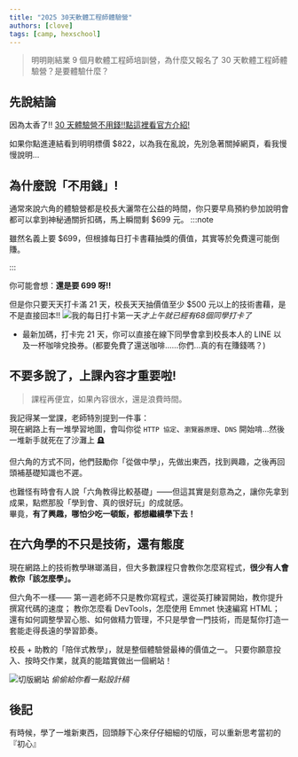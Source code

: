 ```yaml
---
title: "2025 30天軟體工程師體驗營"
authors: [clove]
tags: [camp, hexschool]
---
```

> 明明剛結業 9 個月軟體工程師培訓營，為什麼又報名了 30 天軟體工程師體驗營？是要體驗什麼？

## 先說結論
因為太香了!!
[30 天體驗營不用錢!!點這裡看官方介紹!](https://www.hexschool.com/courses/software-engineer-camping.html)

如果你點進連結看到明明標價 $822，以為我在亂說，先別急著關掉網頁，看我慢慢說明…


## 為什麼說「不用錢」!
通常來說六角的體驗營都是校長大灑幣在公益的時間，你只要早鳥預約參加說明會都可以拿到神秘通關折扣碼，馬上瞬間剩 $699 元。
:::note

雖然名義上要 $699，但根據每日打卡書藉抽獎的價值，其實等於免費還可能倒賺。

:::

你可能會想：**還是要 699 呀!!**

但是你只要天天打卡滿 21 天，校長天天抽價值至少 $500 元以上的技術書藉，是不是直接回本!!
![我的每日打卡第一天](https://firebasestorage.googleapis.com/v0/b/mobaocoffee.appspot.com/o/%E8%9E%A2%E5%B9%95%E6%93%B7%E5%8F%96%E7%95%AB%E9%9D%A2%202025-05-02%20140314.png?alt=media&token=9687fc84-9419-4291-bc6d-b026b44d0bf9)*才上午就已經有68個同學打卡了*

* 最新加碼，打卡完 21 天，你可以直接在線下同學會拿到校長本人的 LINE 以及一杯咖啡兌換券。(都要免費了還送咖啡……你們…真的有在賺錢嗎？)


## 不要多說了，上課內容才重要啦!
> 課程再便宜，如果內容很水，還是浪費時間。

我記得某一堂課，老師特別提到一件事：  
現在網路上有一堆學習地圖，會叫你從 `HTTP 協定`、`瀏覽器原理`、`DNS` 開始啃…然後一堆新手就死在了沙灘上 🪦

但六角的方式不同，他們鼓勵你「從做中學」，先做出東西，找到興趣，之後再回頭補基礎知識也不遲。

也難怪有時會有人說「六角教得比較基礎」——但這其實是刻意為之，讓你先拿到成果，點燃那股「學到會、真的很好玩」的成就感。  
畢竟，**有了興趣，哪怕少吃一頓飯，都想繼續學下去！**


## 在六角學的不只是技術，還有態度

現在網路上的技術教學琳瑯滿目，但大多數課程只會教你怎麼寫程式，**很少有人會教你「該怎麼學」。**

但六角不一樣——
第一週老師不只是教你寫程式，還從英打練習開始，教你提升撰寫代碼的速度；
教你怎麼看 DevTools，怎麼使用 Emmet 快速編寫 HTML；
還有如何調整學習心態、如何做精力管理，不只是學會一門技術，而是幫你打造一套能走得長遠的學習節奏。

校長 + 助教的「陪伴式教學」，就是整個體驗營最棒的價值之一。
只要你願意投入、按時交作業，就真的能踏實做出一個網站！

![切版網站](https://firebasestorage.googleapis.com/v0/b/mobaocoffee.appspot.com/o/%E8%9E%A2%E5%B9%95%E6%93%B7%E5%8F%96%E7%95%AB%E9%9D%A2%202025-05-02%20143300.png?alt=media&token=4cc1ca43-1b94-4a84-a34f-01400a0512e4)
*偷偷給你看一點設計稿*

## 後記
有時候，學了一堆新東西，回頭靜下心來仔仔細細的切版，可以重新思考當初的『初心』